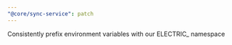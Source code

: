 ```yaml
---
"@core/sync-service": patch
---
```


Consistently prefix environment variables with our ELECTRIC\_ namespace

